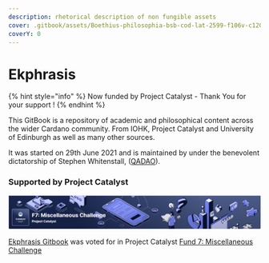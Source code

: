 ```yaml
---
description: rhetorical description of non fungible assets
cover: .gitbook/assets/Boethius-philosophia-bsb-cod-lat-2599-f106v-c1200.jpg
coverY: 0
---
```


# Ekphrasis

{% hint style="info" %}
Now funded by Project Catalyst - Thank You for your support !
{% endhint %}

This GitBook is a repository of academic and philosophical content across the wider Cardano community. From IOHK, Project Catalyst and University of Edinburgh as well as many other sources.

It was started on 29th June 2021 and is maintained by under the benevolent dictatorship of Stephen Whitenstall, ([QADAO](https://quality-assurance-dao.github.io)).

### Supported by Project Catalyst

![](<.gitbook/assets/2022-03-08 (2).png>)

[Ekphrasis Gitbook](https://cardano.ideascale.com/c/idea/382334) was voted for in Project Catalyst [Fund 7: Miscellaneous Challenge](https://cardano.ideascale.com/c/campaigns/26248/about)
